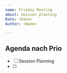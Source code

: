 ```yaml
---
name: Frieday Meeting
about: Session planning
Date: <Date>
Author: <Name>

---
```


## Agenda nach Prio
  
-[ ] Session Planning
-[ ] 
